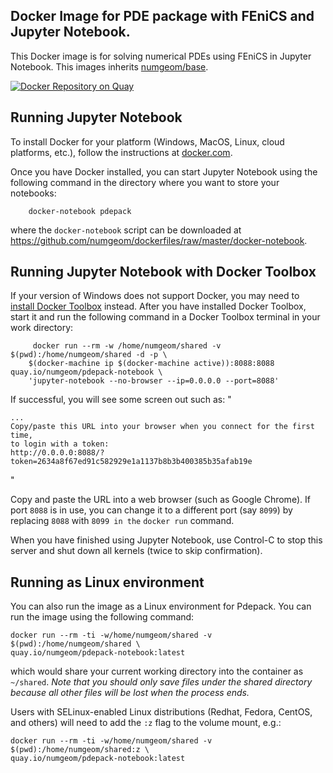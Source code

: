 ## Docker Image for PDE package with FEniCS and Jupyter Notebook.

This Docker image is for solving numerical PDEs using FEniCS in Jupyter Notebook. This images inherits [numgeom/base](https://quay.io/repository/numgeom/fenics-notebook).

[![Docker Repository on Quay](https://quay.io/repository/numgeom/pdepack-notebook/status "Docker Repository on Quay")](https://quay.io/repository/numgeom/pdfpack-notebook)

## Running Jupyter Notebook

To install Docker for your platform (Windows, MacOS, Linux, cloud platforms, etc.), follow the instructions at [docker.com](https://docs.docker.com/engine/getstarted/step_one/).

Once you have Docker installed, you can start Jupyter Notebook using the following command in the directory where you want to store your notebooks:
```
    docker-notebook pdepack
```
where the `docker-notebook` script can be downloaded at <https://github.com/numgeom/dockerfiles/raw/master/docker-notebook>.

## Running Jupyter Notebook with Docker Toolbox

If your version of Windows does not support Docker, you may need to [install Docker Toolbox](https://docs.docker.com/toolbox/toolbox_install_windows/) instead. After you have installed Docker Toolbox, start it and run the following command in a Docker Toolbox terminal in your work directory:
```
     docker run --rm -w /home/numgeom/shared -v $(pwd):/home/numgeom/shared -d -p \
    $(docker-machine ip $(docker-machine active)):8088:8088 quay.io/numgeom/pdepack-notebook \
    'jupyter-notebook --no-browser --ip=0.0.0.0 --port=8088'
```

If successful, you will see some screen out such as:
"
```
...
Copy/paste this URL into your browser when you connect for the first time,
to login with a token:
http://0.0.0.0:8088/?token=2634a8f67ed91c582929e1a1137b8b3b400385b35afab19e
```
"

Copy and paste the URL into a web browser (such as Google Chrome). If port `8088` is in use, you can change it to a different port (say `8099`) by replacing `8088` with `8099 in the` `docker run` command.

When you have finished using Jupyter Notebook, use Control-C to stop this server and shut down all kernels (twice to skip confirmation).

## Running as Linux environment

You can also run the image as a Linux environment for Pdepack. You can run the image using the following command:

    docker run --rm -ti -w/home/numgeom/shared -v $(pwd):/home/numgeom/shared \
    quay.io/numgeom/pdepack-notebook:latest

which would share your current working directory into the container as `~/shared`. *Note that you should only save files under the shared directory because all other files will be lost when the process ends.*

Users with SELinux-enabled Linux distributions (Redhat, Fedora, CentOS, and others) will need to add the `:z` flag to the volume mount, e.g.:

    docker run --rm -ti -w/home/numgeom/shared -v $(pwd):/home/numgeom/shared:z \
    quay.io/numgeom/pdepack-notebook:latest
